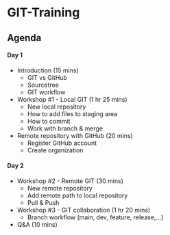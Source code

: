 # GIT-Training

## Agenda

#### Day 1
- Introduction (15 mins)
    - GIT vs GitHub
    - Sourcetree
    - GIT workflow
- Workshop #1 - Local GIT (1 hr 25 mins)
    - New local repository
    - How to add files to staging area
    - How to commit
    - Work with branch & merge
- Remote repository with GitHub (20 mins)
    - Register GitHub account
    - Create organization

#### Day 2
- Workshop #2 - Remote GIT (30 mins)
    - New remote repository
    - Add remote path to local repository
    - Pull & Push
- Workshop #3 - GIT collaboration (1 hr 20 mins)
    - Branch workflow (main, dev, feature, release,...)
- Q&A (10 mins)
